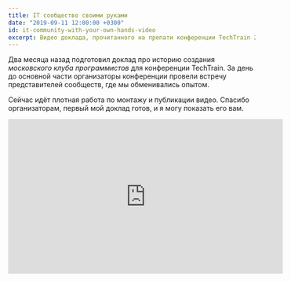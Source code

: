 ```yaml
---
title: IT сообщество своими руками
date: "2019-09-11 12:00:00 +0300"
id: it-community-with-your-own-hands-video
excerpt: Видео доклада, прочитанного на препати конференции TechTrain 2019.
---
```


Два месяца назад подготовил доклад про историю создания *московского клуба программистов* для конференции TechTrain. За день до основной части организаторы конференции провели встречу представителей сообществ, где мы обменивались опытом.

Сейчас идёт плотная работа по монтажу и публикации видео. Спасибо организаторам, первый мой доклад готов, и я могу показать его вам.

<div class="video">
    <iframe width="560" height="315" src="https://www.youtube.com/embed/igV9dcVuwqo" frameborder="0" allow="accelerometer; autoplay; encrypted-media; gyroscope; picture-in-picture" allowfullscreen></iframe>
</div>